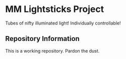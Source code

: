 # MM Lightsticks Project
Tubes of nifty illuminated light! Individually controllable!

## Repository Information
This is a working repository. Pardon the dust.